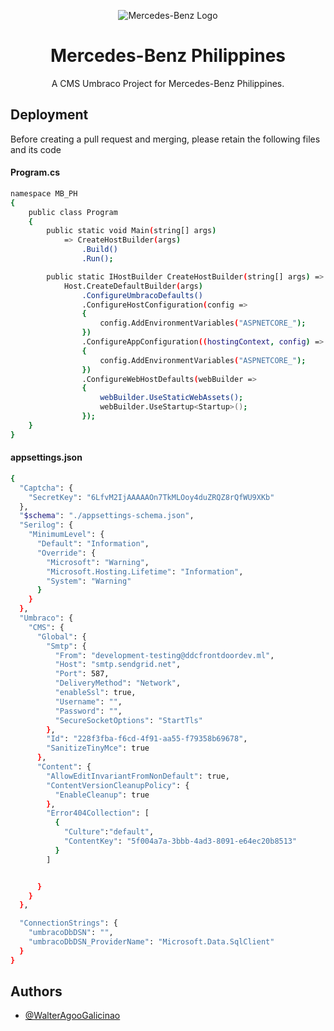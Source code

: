 
<p align="center"> <img src="https://dev.mercedes-benz.ph/media/qbfh3px4/mb-star-svgsvg.png" alt="Mercedes-Benz Logo"> </p>


<h1 align="center"> Mercedes-Benz Philippines </h1>

<p align="center"> A CMS Umbraco Project for Mercedes-Benz Philippines. </p>


## Deployment

Before creating a pull request and merging, please retain the following files and its code

#### Program.cs
```bash
namespace MB_PH
{
    public class Program
    {
        public static void Main(string[] args)
            => CreateHostBuilder(args)
                .Build()
                .Run();

        public static IHostBuilder CreateHostBuilder(string[] args) =>
            Host.CreateDefaultBuilder(args)
                .ConfigureUmbracoDefaults()
                .ConfigureHostConfiguration(config =>
                {
                    config.AddEnvironmentVariables("ASPNETCORE_");
                })
                .ConfigureAppConfiguration((hostingContext, config) =>
                {
                    config.AddEnvironmentVariables("ASPNETCORE_");
                })
                .ConfigureWebHostDefaults(webBuilder =>
                {
                    webBuilder.UseStaticWebAssets();
                    webBuilder.UseStartup<Startup>();
                });
    }
}
```
#### appsettings.json
```bash
{
  "Captcha": {
    "SecretKey": "6LfvM2IjAAAAAOn7TkMLOoy4duZRQZ8rQfWU9XKb"
  },
  "$schema": "./appsettings-schema.json",
  "Serilog": {
    "MinimumLevel": {
      "Default": "Information",
      "Override": {
        "Microsoft": "Warning",
        "Microsoft.Hosting.Lifetime": "Information",
        "System": "Warning"
      }
    }
  },
  "Umbraco": {
    "CMS": {
      "Global": {
        "Smtp": {
          "From": "development-testing@ddcfrontdoordev.ml",
          "Host": "smtp.sendgrid.net",
          "Port": 587,
          "DeliveryMethod": "Network",
          "enableSsl": true,
          "Username": "",
          "Password": "",
          "SecureSocketOptions": "StartTls"
        },
        "Id": "228f3fba-f6cd-4f91-aa55-f79358b69678",
        "SanitizeTinyMce": true
      },
      "Content": {
        "AllowEditInvariantFromNonDefault": true,
        "ContentVersionCleanupPolicy": {
          "EnableCleanup": true
        },
        "Error404Collection": [
          {
            "Culture":"default",
            "ContentKey": "5f004a7a-3bbb-4ad3-8091-e64ec20b8513"
          }
        ]


      }
    }
  },

  "ConnectionStrings": {
    "umbracoDbDSN": "",
    "umbracoDbDSN_ProviderName": "Microsoft.Data.SqlClient"
  }
}
```

## Authors

- [@WalterAgooGalicinao](https://github.com/WalterAgooGalicinao)

